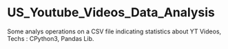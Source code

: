# US_Youtube_Videos_Data_Analysis
 Some analys operations on a CSV file indicating statistics about YT Videos, Techs : CPython3, Pandas Lib.
